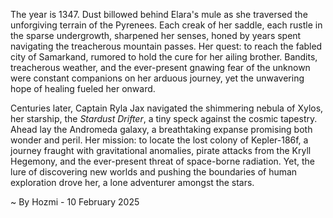 
The year is 1347.  Dust billowed behind Elara's mule as she traversed the unforgiving terrain of the Pyrenees.  Each creak of her saddle, each rustle in the sparse undergrowth, sharpened her senses, honed by years spent navigating the treacherous mountain passes.  Her quest: to reach the fabled city of Samarkand, rumored to hold the cure for her ailing brother.  Bandits, treacherous weather, and the ever-present gnawing fear of the unknown were constant companions on her arduous journey, yet the unwavering hope of healing fueled her onward.


Centuries later, Captain Ryla Jax navigated the shimmering nebula of Xylos, her starship, the *Stardust Drifter*, a tiny speck against the cosmic tapestry.  Ahead lay the Andromeda galaxy, a breathtaking expanse promising both wonder and peril.  Her mission: to locate the lost colony of Kepler-186f, a journey fraught with gravitational anomalies, pirate attacks from the Kryll Hegemony, and the ever-present threat of space-borne radiation. Yet, the lure of discovering new worlds and pushing the boundaries of human exploration drove her, a lone adventurer amongst the stars.

~ By Hozmi - 10 February 2025
